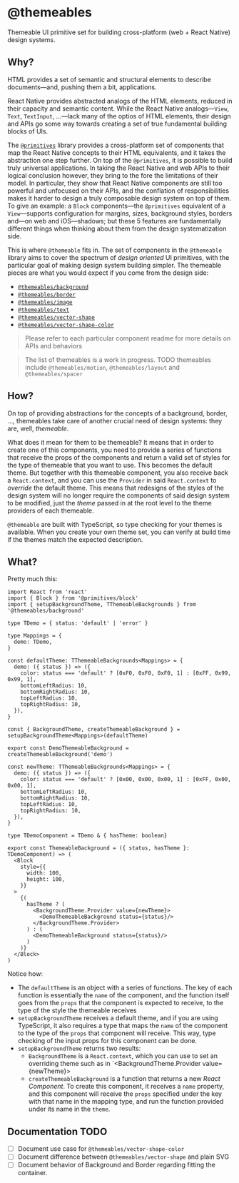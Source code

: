 # @themeables

Themeable UI primitive set for building cross-platform (web + React Native) design systems.

## Why?

HTML provides a set of semantic and structural elements to describe documents—and, pushing them a bit, applications.

React Native provides abstracted analogs of the HTML elements, reduced in their capacity and semantic content. While the React Native analogs—`View`, `Text`, `TextInput`, ...—lack many of the optios of HTML elements, their design and APIs go some way towards creating a set of true fundamental building blocks of UIs.

The [`@primitives`](../primitives) library provides a cross-platform set of components that map the React Native concepts to their HTML equivalents, and it takes the abstraction one step further. On top of the `@primitives`, it is possible to build truly universal applications. In taking the React Native and web APIs to their logical conclusion however, they bring to the fore the limitations of their model. In particular, they show that React Native components are still too powerful and unfocused on their APIs, and the conflation of responsibilities makes it harder to design a truly composable design system on top of them. To give an example: a `Block` components—the `@primitives` equivalent of a `View`—supports configuration for margins, sizes, background styles, borders and—on web and iOS—shadows; but these 5 features are fundamentally different things when thinking about them from the design systematization side.

This is where `@themeable` fits in. The set of components in the `@themeable` library aims to cover the spectrum of _design oriented_ UI primitives, with the particular goal of making design system building simpler. The themeable pieces are what you would expect if you come from the design side:

- [`@themeables/background`](background)
- [`@themeables/border`](border)
- [`@themeables/image`](image)
- [`@themeables/text`](text)
- [`@themeables/vector-shape`](vector-shape)
- [`@themeables/vector-shape-color`](vector-shape-color)

> Please refer to each particular component readme for more details on APIs and behaviors

> The list of themeables is a work in progress. TODO themeables include `@themeables/motion`, `@themeables/layout` and `@themeables/spacer`

## How?

On top of providing abstractions for the concepts of a background, border, …, themeables take care of another crucial need of design systems: they are, well, _themeable_.

What does it mean for them to be themeable? It means that in order to create one of this components, you need to provide a series of functions that receive the props of the components and return a valid set of styles for the type of themeable that you want to use. This becomes the default theme. But together with this themeable component, you also receive back a `React.context`, and you can use the `Provider` in said `React.context` to _override_ the default theme. This means that redesigns of the styles of the design system will no longer require the components of said design system to be modified, just the _theme_ passed in at the root level to the theme providers of each themeable.

`@themeable` are built with TypeScript, so type checking for your themes is available. When you create your own theme set, you can verify at build time if the themes match the expected description.

## What?

Pretty much this:

```tsx
import React from 'react'
import { Block } from '@primitives/block'
import { setupBackgroundTheme, TThemeableBackgrounds } from '@themeables/background'

type TDemo = { status: 'default' | 'error' }

type Mappings = {
  demo: TDemo,
}

const defaultTheme: TThemeableBackgrounds<Mappings> = {
  demo: ({ status }) => ({
    color: status === 'default' ? [0xF0, 0xF0, 0xF0, 1] : [0xFF, 0x99, 0x99, 1],
    bottomLeftRadius: 10,
    bottomRightRadius: 10,
    topLeftRadius: 10,
    topRightRadius: 10,
  }),
}

const { BackgroundTheme, createThemeableBackground } = setupBackgroundTheme<Mappings>(defaultTheme)

export const DemoThemeableBackground = createThemeableBackground('demo')

const newTheme: TThemeableBackgrounds<Mappings> = {
  demo: ({ status }) => ({
    color: status === 'default' ? [0x00, 0x00, 0x00, 1] : [0xFF, 0x00, 0x00, 1],
    bottomLeftRadius: 10,
    bottomRightRadius: 10,
    topLeftRadius: 10,
    topRightRadius: 10,
  }),
}

type TDemoComponent = TDemo & { hasTheme: boolean}

export const ThemeableBackground = ({ status, hasTheme }: TDemoComponent) => (
  <Block
    style={{
      width: 100,
      height: 100,
    }}
  >
    {(
      hasTheme ? (
        <BackgroundTheme.Provider value={newTheme}>
          <DemoThemeableBackground status={status}/>
        </BackgroundTheme.Provider>
      ) : (
        <DemoThemeableBackground status={status}/>
      )
    )}
  </Block>
)
```

Notice how:

- The `defaultTheme` is an object with a series of functions. The key of each function is essentially the `name` of the component, and the function itself goes from the `props` that the component is expected to receive, to the type of the style the themeable receives
- `setupBackgroundTheme` receives a default theme, and if you are using TypeScript, it also requires a type that maps the `name` of the component to the type of the `props` that component will receive. This way, type checking of the input props for this component can be done.
- `setupBackgroundTheme` returns two results:
  - `BackgroundTheme` is a `React.context`, which you can use to set an overriding theme such as in `<BackgroundTheme.Provider value={newTheme}>
  - `createThemeableBackground` is a function that returns a new _React Component_. To create this component, it receives a `name` property, and this component will receive the `props` specified under the key with that name in the mapping type, and run the function provided under its name in the `theme`.

## Documentation TODO

- [ ] Document use case for `@themeables/vector-shape-color`
- [ ] Document difference between `@themeables/vector-shape` and plain SVG
- [ ] Document behavior of Background and Border regarding fitting the container.
